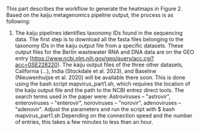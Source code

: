 This part describes the workflow to generate the heatmaps in Figure 2. Based on the kaiju metagenomics pipeline output, the process is as following:

1. The kaiju pipelines identifies taxonomy IDs found in the sequencing data. The first step is to download all the fasta files belonging to the taxonomy IDs in the kaiju output file from a specific datasets. These output files for the Berlin wastewater RNA and DNA data are on the GEO entry (https://www.ncbi.nlm.nih.gov/geo/query/acc.cgi?acc=GSE228220). The kaiju output files of the three other datasets, California (…), India (Stockdale et al. 2023), and Baseline (Nieuwenhuijse et al. 2020) will be available there soon. This is done using the bash script mapvirus_part1.sh, which requires the location of the kaiju output file and the path to the NCBI entrez direct tools. The search terms used in the paper were: Astroviruses – "astrovir", enteroviruses – "enterovir", noroviruses – "norovir", adenoviruses – "adenovir". Adjust the parameters and run the script with
  $ bash mapvirus_part1.sh
Depending on the connection speed and the number of entries, this takes a few minutes to less than an hour.
